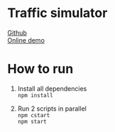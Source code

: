 # Traffic simulator
[Github](https://github.com/volkhin/RoadTrafficSimulator)  
[Online demo](http://volkhin.com/RoadTrafficSimulator/)

# How to run
1. Install all dependencies  
`npm install`  

2. Run 2 scripts in parallel  
`npm cstart`  
`npm start`